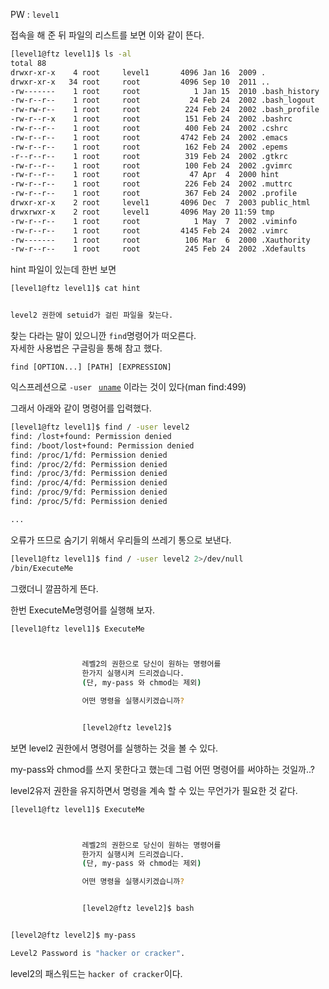 PW : `level1`

접속을 해 준 뒤 파일의 리스트를 보면 이와 같이 뜬다.
```bash
[level1@ftz level1]$ ls -al
total 88
drwxr-xr-x    4 root     level1       4096 Jan 16  2009 .
drwxr-xr-x   34 root     root         4096 Sep 10  2011 ..
-rw-------    1 root     root            1 Jan 15  2010 .bash_history
-rw-r--r--    1 root     root           24 Feb 24  2002 .bash_logout
-rw-rw-r--    1 root     root          224 Feb 24  2002 .bash_profile
-rw-r--r-x    1 root     root          151 Feb 24  2002 .bashrc
-rw-r--r--    1 root     root          400 Feb 24  2002 .cshrc
-rw-r--r--    1 root     root         4742 Feb 24  2002 .emacs
-rw-r--r--    1 root     root          162 Feb 24  2002 .epems
-r--r--r--    1 root     root          319 Feb 24  2002 .gtkrc
-rw-r--r--    1 root     root          100 Feb 24  2002 .gvimrc
-rw-r--r--    1 root     root           47 Apr  4  2000 hint
-rw-r--r--    1 root     root          226 Feb 24  2002 .muttrc
-rw-r--r--    1 root     root          367 Feb 24  2002 .profile
drwxr-xr-x    2 root     level1       4096 Dec  7  2003 public_html
drwxrwxr-x    2 root     level1       4096 May 20 11:59 tmp
-rw-r--r--    1 root     root            1 May  7  2002 .viminfo
-rw-r--r--    1 root     root         4145 Feb 24  2002 .vimrc
-rw-------    1 root     root          106 Mar  6  2000 .Xauthority
-rw-r--r--    1 root     root          245 Feb 24  2002 .Xdefaults
```

hint 파일이 있는데 한번 보면
```bash
[level1@ftz level1]$ cat hint


level2 권한에 setuid가 걸린 파일을 찾는다.
```

찾는 다라는 말이 있으니깐 `find`명령어가 떠오른다.  
자세한 사용법은 구글링을 통해 참고 했다.

`find [OPTION...] [PATH] [EXPRESSION]`

익스프레션으로 `-user ` <u>`uname`</u> 이라는 것이 있다(man find:499)

그래서 아래와 같이 명령어를 입력했다.
```bash
[level1@ftz level1]$ find / -user level2
find: /lost+found: Permission denied
find: /boot/lost+found: Permission denied
find: /proc/1/fd: Permission denied
find: /proc/2/fd: Permission denied
find: /proc/3/fd: Permission denied
find: /proc/4/fd: Permission denied
find: /proc/9/fd: Permission denied
find: /proc/5/fd: Permission denied

...
```

오류가 뜨므로 숨기기 위해서 우리들의 쓰레기 통으로 보낸다.
```bash
[level1@ftz level1]$ find / -user level2 2>/dev/null
/bin/ExecuteMe
```
그랬더니 깔끔하게 뜬다.

한번 ExecuteMe명령어를 실행해 보자.
```bash
[level1@ftz level1]$ ExecuteMe



                레벨2의 권한으로 당신이 원하는 명령어를
                한가지 실행시켜 드리겠습니다.
                (단, my-pass 와 chmod는 제외)

                어떤 명령을 실행시키겠습니까?


                [level2@ftz level2]$
```
보면 level2 권한에서 명령어를 실행하는 것을 볼 수 있다.

my-pass와 chmod를 쓰지 못한다고 했는데 그럼 어떤 명령어를 써야하는 것일까..?

level2유저 권한을 유지하면서 명령을 계속 할 수 있는 무언가가 필요한 것 같다.

```bash
[level1@ftz level1]$ ExecuteMe



                레벨2의 권한으로 당신이 원하는 명령어를
                한가지 실행시켜 드리겠습니다.
                (단, my-pass 와 chmod는 제외)

                어떤 명령을 실행시키겠습니까?


                [level2@ftz level2]$ bash


[level2@ftz level2]$ my-pass

Level2 Password is "hacker or cracker".
```
level2의 패스워드는 `hacker of cracker`이다.